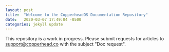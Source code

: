 ```yaml
---
layout: post
title:  "Welcome to the CopperheadOS Documentation Repository"
date:   2020-03-07 17:49:04 -0500
categories: jekyll update
---
```


This repository is a work in progress. Please submit requests for articles to
support@copperhead.co with the subject "Doc request".
